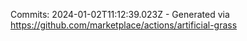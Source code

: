 Commits: 2024-01-02T11:12:39.023Z - Generated via https://github.com/marketplace/actions/artificial-grass
<br>
